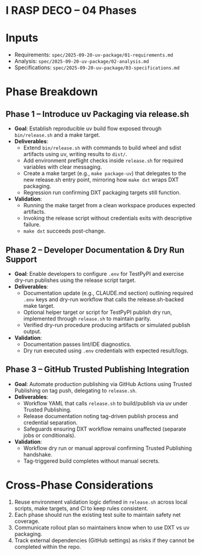 <!-- markdownlint-disable MD013 MD025 -->
# I RASP DECO – 04 Phases

# Inputs

- Requirements: `spec/2025-09-20-uv-package/01-requirements.md`
- Analysis: `spec/2025-09-20-uv-package/02-analysis.md`
- Specifications: `spec/2025-09-20-uv-package/03-specifications.md`

# Phase Breakdown

## Phase 1 – Introduce uv Packaging via release.sh

- **Goal**: Establish reproducible uv build flow exposed through `bin/release.sh` and a make target.
- **Deliverables**:
  - Extend `bin/release.sh` with commands to build wheel and sdist artifacts using uv, writing results to `dist/`.
  - Add environment preflight checks inside `release.sh` for required variables with clear messaging.
  - Create a make target (e.g., `make package-uv`) that delegates to the new release.sh entry point, mirroring how `make dxt` wraps DXT packaging.
  - Regression run confirming DXT packaging targets still function.
- **Validation**:
  - Running the make target from a clean workspace produces expected artifacts.
  - Invoking the release script without credentials exits with descriptive failure.
  - `make dxt` succeeds post-change.

## Phase 2 – Developer Documentation & Dry Run Support

- **Goal**: Enable developers to configure `.env` for TestPyPI and exercise dry-run publishes using the release script target.
- **Deliverables**:
  - Documentation update (e.g., CLAUDE.md section) outlining required `.env` keys and dry-run workflow that calls the release.sh-backed make target.
  - Optional helper target or script for TestPyPI publish dry run, implemented through `release.sh` to maintain parity.
  - Verified dry-run procedure producing artifacts or simulated publish output.
- **Validation**:
  - Documentation passes lint/IDE diagnostics.
  - Dry run executed using `.env` credentials with expected result/logs.

## Phase 3 – GitHub Trusted Publishing Integration

- **Goal**: Automate production publishing via GitHub Actions using Trusted Publishing on tag push, delegating to `release.sh`.
- **Deliverables**:
  - Workflow YAML that calls `release.sh` to build/publish via uv under Trusted Publishing.
  - Release documentation noting tag-driven publish process and credential separation.
  - Safeguards ensuring DXT workflow remains unaffected (separate jobs or conditionals).
- **Validation**:
  - Workflow dry run or manual approval confirming Trusted Publishing handshake.
  - Tag-triggered build completes without manual secrets.

# Cross-Phase Considerations

1. Reuse environment validation logic defined in `release.sh` across local scripts, make targets, and CI to keep rules consistent.
2. Each phase should run the existing test suite to maintain safety net coverage.
3. Communicate rollout plan so maintainers know when to use DXT vs uv packaging.
4. Track external dependencies (GitHub settings) as risks if they cannot be completed within the repo.

